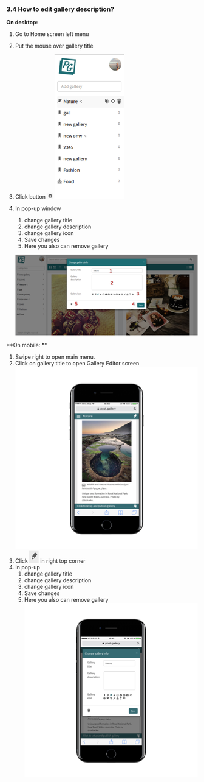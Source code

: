 ### 3.4 How to edit gallery description?

**On desktop:**

1. Go to  Home screen  left menu 
2. Put the mouse over gallery title
3. Click button ![](/assets/configure_btn.png)
   ![](/assets/left_menu_mouse_over.png)
4. In pop-up window  
   1. change gallery title  
   2. change gallery description  
   3. change gallery icon  
   4. Save changes  
   5. Here you also can remove gallery

   ![](/assets/edit_desc.png)

**On mobile: **

1. Swipe right to open main menu.
2. Click on gallery title to open Gallery Editor screen![](/assets/IMG_2542_iphone7plusjetblack_portrait.png)
3. Click ![](/assets/pencil.png) in right top corner
4. In pop-up  
   1. change gallery title   
   2. change gallery description   
   3. change gallery icon   
   4. Save changes  
   5. Here you also can remove gallery![](/assets/IMG_2543_iphone7plusjetblack_portrait.png)



